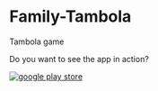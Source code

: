 # Family-Tambola
Tambola game

Do you want to see the app in action? 

<a target="_blank" href='https://play.google.com/store/apps/details?id=a.sample.tambola'>
<img src='https://firebasestorage.googleapis.com/v0/b/family-tambola.appspot.com/o/google-play-badge.png?alt=media&token=38490263-54b8-4573-bb3c-bf49ae39f9a5' border='0' alt="google play store" />
</a>
